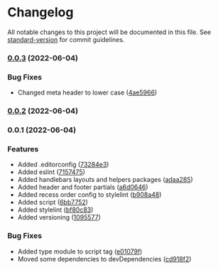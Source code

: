 # Changelog

All notable changes to this project will be documented in this file. See [standard-version](https://github.com/conventional-changelog/standard-version) for commit guidelines.

### [0.0.3](https://github.com/maksabuzyarov/vite-handlebars-bootstrap/compare/v0.0.2...v0.0.3) (2022-06-04)


### Bug Fixes

* Changed meta header to lower case ([4ae5966](https://github.com/maksabuzyarov/vite-handlebars-bootstrap/commit/4ae596613ebd700b277b05b985cbc459a888ab4a))

### [0.0.2](https://github.com/maksabuzyarov/vite-handlebars-bootstrap/compare/v0.0.1...v0.0.2) (2022-06-04)

### 0.0.1 (2022-06-04)


### Features

* Added .editorconfig ([73284e3](https://github.com/maksabuzyarov/vite-handlebars-bootstrap/commit/73284e31f8241679fdada7ef19a8edf6c45b75c7))
* Added eslint ([7157475](https://github.com/maksabuzyarov/vite-handlebars-bootstrap/commit/7157475b138a4c07c8af2c5b0b7258028ed8c684))
* Added handlebars layouts and helpers packages ([adaa285](https://github.com/maksabuzyarov/vite-handlebars-bootstrap/commit/adaa285036c453456ad34680d03a1eabfa324320))
* Added header and footer partials ([a6d0646](https://github.com/maksabuzyarov/vite-handlebars-bootstrap/commit/a6d0646b501784ae0eac0e28a972b68848eb4366))
* Added recess order config to stylelint ([b908a48](https://github.com/maksabuzyarov/vite-handlebars-bootstrap/commit/b908a48e299c1427552f5aa847419e9a6cdaa186))
* Added script ([6bb7752](https://github.com/maksabuzyarov/vite-handlebars-bootstrap/commit/6bb775218d363a7b85336a530cb9990a916d065b))
* Added stylelint ([bf80c83](https://github.com/maksabuzyarov/vite-handlebars-bootstrap/commit/bf80c832b6c0f2af8526a9e5b5d2468efa3f384e))
* Added versioning ([1095577](https://github.com/maksabuzyarov/vite-handlebars-bootstrap/commit/1095577ab10920890f27e38dae2bc2208bf05ef7))


### Bug Fixes

* Added type module to script tag ([e01079f](https://github.com/maksabuzyarov/vite-handlebars-bootstrap/commit/e01079f0376ac88e65f11fdc12ac83ced749d0e1))
* Moved some dependencies to devDependencies ([cd918f2](https://github.com/maksabuzyarov/vite-handlebars-bootstrap/commit/cd918f287d9fb2f14983d045a05bef352339284c))
